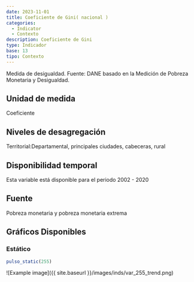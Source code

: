 ```yaml
---
date: 2023-11-01
title: Coeficiente de Gini( nacional )
categories:
  - Indicator
  - Contexto
description: Coeficiente de Gini
type: Indicador
base: 13
tipo: Contexto
--- 
```


Medida de desigualdad.
Fuente: DANE basado en la Medición de Pobreza Monetaria y Desigualdad.

## Unidad de medida
Coeficiente

## Niveles de desagregación
Territorial:Departamental, principales ciudades, cabeceras, rural

## Disponibilidad temporal
Esta variable está disponible para el periodo 2002 - 2020

## Fuente
Pobreza monetaria y pobreza monetaria extrema

## Gráficos Disponibles

### Estático

``` R
pulso_static(255)
```

![Example image]({{ site.baseurl }}/images/inds/var_255_trend.png)